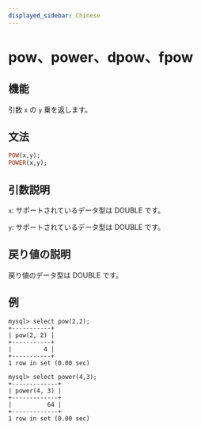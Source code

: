 ```yaml
---
displayed_sidebar: Chinese
---
```


# pow、power、dpow、fpow

## 機能

引数 `x` の `y` 乗を返します。

## 文法

```Haskell
POW(x,y);
POWER(x,y);
```

## 引数説明

`x`: サポートされているデータ型は DOUBLE です。

`y`: サポートされているデータ型は DOUBLE です。

## 戻り値の説明

戻り値のデータ型は DOUBLE です。

## 例

```Plain Text
mysql> select pow(2,2);
+-----------+
| pow(2, 2) |
+-----------+
|         4 |
+-----------+
1 row in set (0.00 sec)

mysql> select power(4,3);
+-------------+
| power(4, 3) |
+-------------+
|          64 |
+-------------+
1 row in set (0.00 sec)

```
